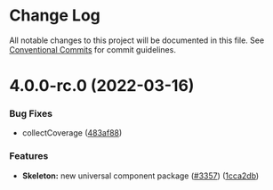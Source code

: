# Change Log

All notable changes to this project will be documented in this file.
See [Conventional Commits](https://conventionalcommits.org) for commit guidelines.

# 4.0.0-rc.0 (2022-03-16)


### Bug Fixes

* collectCoverage ([483af88](https://github.com/react-native-elements/react-native-elements/commit/483af88803a48f343ff2965d9770f9a5ea71a033))


### Features

* **Skeleton:** new universal component package ([#3357](https://github.com/react-native-elements/react-native-elements/issues/3357)) ([1cca2db](https://github.com/react-native-elements/react-native-elements/commit/1cca2db1967330ef42a67c9b885a460ed27a4762))
